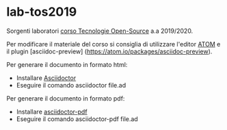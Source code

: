 # lab-tos2019

Sorgenti laboratori [corso Tecnologie Open-Source](https://elearning.unipd.it/math/course/view.php?id=393) a.a 2019/2020.

Per modificare il materiale del corso si consiglia di utilizzare l'editor [ATOM](https://atom.io/) e il plugin [asciidoc-preview] (https://atom.io/packages/asciidoc-preview).

Per generare il documento in formato html:

- Installare [Asciidoctor](https://asciidoctor.org/)
- Eseguire il comando asciidoctor file.ad

Per generare il documento in formato pdf:

- Installare [asciidoctor-pdf](https://asciidoctor.org/docs/asciidoctor-pdf/)
- Eseguire il comando asciidoctor-pdf file.ad

